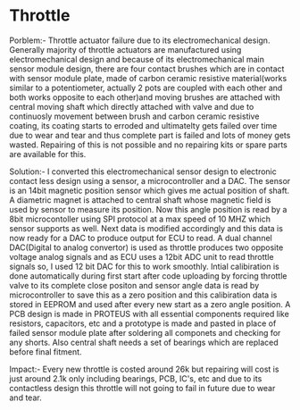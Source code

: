 # Throttle


Porblem:- Throttle actuator failure due to its electromechanical design. Generally majority of throttle actuators are manufactured using electromechanical design and because of its electromechanical main sensor module design, there are four contact brushes which are in contact with sensor module plate, made of carbon ceramic resistive material(works similar to a potentiometer, actually 2 pots are coupled with each other and both works opposite to each other)and moving brushes are attached with central moving shaft which directly attached with valve and due to continuosly movement between brush and carbon ceramic resistive coating, its coating starts to erroded and ultimatelty gets failed over time due to wear and tear and thus complete part is failed and lots of money gets wasted. Repairing of this is not possible and no repairing kits or spare parts are available for this.

Solution:- I converted this electromechanical sensor design to electronic contact less design using a sensor, a microcontroller and a DAC. The sensor is an 14bit magnetic position sensor which gives me actual position of shaft. A diametric magnet is attached to central shaft whose magnetic field is used by sensor to measure its position. Now this angle position is read by a 8bit microcontoller using SPI protocol at a max speed of 10 MHZ which sensor supports as well. Next data is modified accordingly and this data is now ready for a DAC to produce output for ECU to read. A dual channel DAC(Digital to analog convertor) is used as throttle produces two opposite voltage analog signals and as ECU uses a 12bit ADC unit to read throttle signals so, I used 12 bit DAC for this to work smoothly. Intial calibiration is done automatically during first start after code uploading by forcing throttle valve to its complete close positon and sensor angle data is read by microcontroller to save this as a zero position and this calibiration data is stored in EEPROM and used after every new start as a zero angle position. A PCB design is made in PROTEUS with all essential components required like resistors, capacitors, etc and a prototype is made and pasted in place of failed sensor module plate after soldering all componets and checking for any shorts. Also central shaft needs a set of bearings which are replaced before final fitment. 

Impact:- Every new throttle is costed around 26k but repairing will cost is just around 2.1k only including bearings, PCB, IC's, etc and due to its contactless design this throttle will not going to fail in future due to wear and tear.
